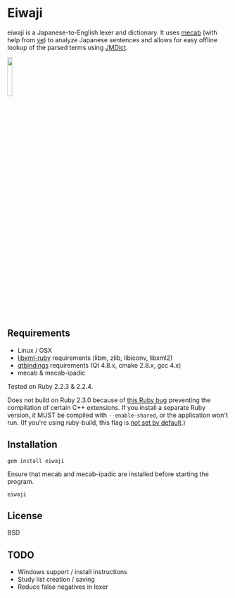 # Eiwaji

eiwaji is a Japanese-to-English lexer and dictionary. It uses [mecab](http://taku910.github.io/mecab/) (with help from [ve](https://github.com/Kimtaro/ve)) to analyze Japanese sentences and allows for easy offline lookup of the parsed terms using [JMDict](http://www.edrdg.org/jmdict/j_jmdict.html).

<a href="https://raw.githubusercontent.com/Ruin0x11/eiwaji/master/img/linux.png"><img src="https://cloud.githubusercontent.com/assets/6700637/12964930/560a59da-d018-11e5-8d27-a3139da662b1.png" width="15%"></img></a>

## Requirements
* Linux / OSX
* [libxml-ruby](https://github.com/xml4r/libxml-ruby) requirements (libm, zlib, libiconv, libxml2)
* [qtbindings](https://github.com/ryanmelt/qtbindings) requirements (Qt 4.8.x, cmake 2.8.x, gcc 4.x)
* mecab & mecab-ipadic

Tested on Ruby 2.2.3 & 2.2.4.

Does not build on Ruby 2.3.0 because of [this Ruby bug](https://bugs.ruby-lang.org/issues/11962) preventing the compilation of certain C++ extensions. If you install a separate Ruby version, it MUST be compiled with `--enable-shared`, or the application won't run. (If you're using ruby-build, this flag is [not set by default](https://github.com/rbenv/ruby-build/issues/35).)

## Installation
```
gem install eiwaji
```
Ensure that mecab and mecab-ipadic are installed before starting the program.
```
eiwaji
```

## License
BSD

## TODO
* Windows support / install instructions
* Study list creation / saving
* Reduce false negatives in lexer
